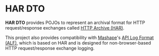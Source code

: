 # HAR DTO

**HAR DTO** provides POJOs to represent an archival format for HTTP request/response exchanges called [HTTP Archive (HAR)](http://www.softwareishard.com/blog/har-12-spec/). 

This project also provides compatibility with [Mashape](https://www.mashape.com/)'s [API Log Format (ALF)](https://github.com/Mashape/api-log-format), which is based on HAR and is designed for non-browser-based HTTP request/response exchange logging.